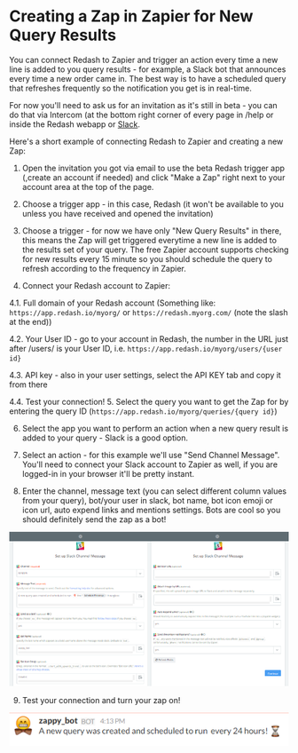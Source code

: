 # Creating a Zap in Zapier for New Query Results

You can connect Redash to Zapier and trigger an action every time a new line is added to you query results - for example, a Slack bot that announces every time a new order came in.
The best way is to have a scheduled query that refreshes frequently so the notification you get is in real-time.

For now you'll need to ask us for an invitation as it's still in beta - you can do that via Intercom (at the bottom right corner of every page in /help or inside the Redash webapp or [Slack](https://redash.slack.com/).

Here's a short example of connecting Redash to Zapier and creating a new Zap:
1. Open the invitation you got via email to use the beta Redash trigger app (,create an account if needed) and click "Make a Zap" right next to your account area at the top of the page.

2. Choose a trigger app - in this case, Redash (it won't be available to you unless you have received and opened the invitation)

3. Choose a trigger - for now we have only "New Query Results" in there, this means the Zap will get triggered everytime a new line is added to the results set of your query. The free Zapier account supports checking for new results every 15 minute so you should schedule the query to refresh according to the frequency in Zapier.

4. Connect your Redash account to Zapier:

  4.1. Full domain of your Redash account (Something like: `https://app.redash.io/myorg/` or `https://redash.myorg.com/` (note the slash at the end))

  4.2. Your User ID - go to your account in Redash, the number in the URL just after /users/ is your User ID, i.e. `https://app.redash.io/myorg/users/{user id}`

  4.3. API key - also in your user settings, select the API KEY tab and copy it from there

  4.4. Test your connection!
5. Select the query you want to get the Zap for by entering the query ID (`https://app.redash.io/myorg/queries/{query id}`)

6. Select the app you want to perform an action when a new query result is added to your query - Slack is a good option.

7. Select an action - for this example we'll use "Send Channel Message". You'll need to connect your Slack account to Zapier as well, if you are logged-in in your browser it'll be pretty instant.

8. Enter the channel, message text (you can select different column values from your query), bot/your user in slack, bot name, bot icon emoji or icon url, auto expend links and mentions settings. Bots are cool so you should definitely send the zap as a bot!

![](../assets/‏‏zapier_slack_template-wider.png)

9. Test your connection and turn your zap on!

![](../assets/zappy_bot.png)
